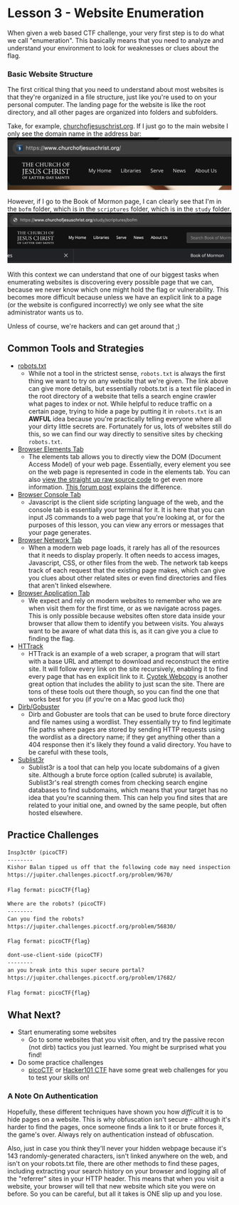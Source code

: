 # Lesson 3 - Website Enumeration
When given a web based CTF challenge, your very first step is to do what we call "enumeration". This basically means that you need to analyze and understand your environment to look for weaknesses or clues about the flag.  

### Basic Website Structure

The first critical thing that you need to understand about most websites is that they're organized in a file structure, just like you're used to on your personal computer. The landing page for the website is like the root directory, and all other pages are organized into folders and subfolders. 

Take, for example, [churchofjesuschrist.org](https://www.churchofjesuschrist.org/?lang=eng). If I just go to the main website I only see the domain name in the address bar:
<img src="name_without_path.png">

However, if I go to the Book of Mormon page, I can clearly see that I'm in the `bofm` folder, which is in the `scriptures` folder, which is in the `study` folder. 
<img src="name_with_path.png">

With this context we can understand that one of our biggest tasks when enumerating websites is discovering every possible page that we can, because we never know which one might hold the flag or vulnerability. This becomes more difficult because unless we have an explicit link to a page (or the website is configured incorrectly) we only see what the site administrator wants us to. 

Unless of course, we're hackers and can get around that ;)

## Common Tools and Strategies

* [robots.txt](https://developers.google.com/search/docs/crawling-indexing/robots/intro)
    * While not a tool in the strictest sense, `robots.txt` is always the first thing we want to try on any website that we're given. The link above can give more details, but essentially robots.txt is a text file placed in the root directory of a website that tells a search engine crawler what pages to index or not. While helpful to reduce traffic on a certain page, trying to hide a page by putting it in `robots.txt` is an **AWFUL** idea because you're practically telling everyone where all your dirty little secrets are. Fortunately for us, lots of websites still do this, so we can find our way directly to sensitive sites by checking `robots.txt`. 
* [Browser Elements Tab](https://webkit.org/web-inspector/elements-tab/)
    * The elements tab allows you to directly view the DOM (Document Access Model) of your web page. Essentially, every element you see on the web page is represented in code in the elements tab. You can also [view the straight up raw source code](https://firefox-source-docs.mozilla.org/devtools-user/view_source/index.html) to get even more information. [This forum post](https://stackoverflow.com/questions/18967324/difference-between-source-code-and-inspect-element) explains the difference. 
* [Browser Console Tab](https://www.javascripttutorial.net/web-development-tools/)
    * Javascript is the client side scripting language of the web, and the console tab is essentially your terminal for it. It is here that you can input JS commands to a web page that you're looking at, or for the purposes of this lesson, you can view any errors or messages that your page generates. 
* [Browser Network Tab](https://developer.chrome.com/docs/devtools/network/)
    * When a modern web page loads, it rarely has all of the resources that it needs to display properly. It often needs to access images, Javascript, CSS, or other files from the web. The network tab keeps track of each request that the existing page makes, which can give you clues about other related sites or even find directories and files that aren't linked elsewhere. 
* [Browser Application Tab](https://developer.chrome.com/docs/devtools/#application)
    * We expect and rely on modern websites to remember who we are when visit them for the first time, or as we navigate across pages. This is only possible because websites often store data inside your browser that allow them to identify you between visits. You always want to be aware of what data this is, as it can give you a clue to finding the flag. 
* [HTTrack](https://www.httrack.com/)
    * HTTrack is an example of a web scraper, a program that will start with a base URL and attempt to download and reconstruct the entire site. It will follow every link on the site recursively, enabling it to find every page that has en explicit link to it. [Cyotek Webcopy](https://www.cyotek.com/cyotek-webcopy/downloads) is another great option that includes the ability to just scan the site. There are tons of these tools out there though, so you can find the one that works best for you (if you're on a Mac good luck tho)
* [Dirb/Gobuster](https://www.kali.org/tools/dirb/)
    * Dirb and Gobuster are tools that can be used to brute force directory and file names using a wordlist. They essentially try to find legitimate file paths where pages are stored by sending HTTP requests using the wordlist as a directory name; if they get anything other than a 404 response then it's likely they found a valid directory. You have to be careful with these tools, 
* [Sublist3r](yeah)
    * Sublist3r is a tool that can help you locate subdomains of a given site. Although a brute force option (called subrute) is available, Sublist3r's real strength comes from checking search engine databases to find subdomains, which means that your target has no idea that you're scanning them. This can help you find sites that are related to your initial one, and owned by the same people, but often hosted elsewhere. 

## Practice Challenges

```md
Insp3ct0r (picoCTF)
--------
Kishor Balan tipped us off that the following code may need inspection: 
https://jupiter.challenges.picoctf.org/problem/9670/

Flag format: picoCTF{flag}
```

```md
Where are the robots? (picoCTF)
--------
Can you find the robots? 
https://jupiter.challenges.picoctf.org/problem/56830/

Flag format: picoCTF{flag}
```

```md
dont-use-client-side (picoCTF)
--------
an you break into this super secure portal? 
https://jupiter.challenges.picoctf.org/problem/17682/

Flag format: picoCTF{flag}
```

## What Next?

* Start enumerating some websites
    * Go to some websites that you visit often, and try the passive recon (not dirb) tactics you just learned. You might be surprised what you find! 
* Do some practice challenges
    * [picoCTF](https://picoctf.org/]) or [Hacker101 CTF](https://ctf.hacker101.com/about) have some great web challenges for you to test your skills on!

### A Note On Authentication
Hopefully, these different techniques have shown you how *difficult* it is to hide pages on a website. This is why obfuscation isn't secure - although it's harder to find the pages, once someone finds a link to it or brute forces it, the game's over. Always rely on authentication instead of obfuscation. 

Also, just in case you think they'll never your hidden webpage because it's 143 randomly-generated characters, isn't linked anywhere on the web, and isn't on your robots.txt file, there are other methods to find these pages, including extracting your search history on your browser and logging all of the "referrer" sites in your HTTP header. This means that when you visit a website, your browser will tell that new website which site you were on before. So you can be careful, but all it takes is ONE slip up and you lose.